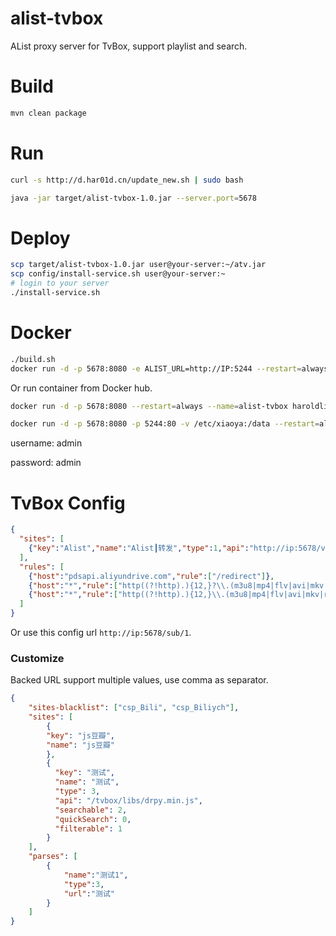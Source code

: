 # alist-tvbox
AList proxy server for TvBox, support playlist and search.

# Build
```bash
mvn clean package
```

# Run
```bash
curl -s http://d.har01d.cn/update_new.sh | sudo bash
```
```bash
java -jar target/alist-tvbox-1.0.jar --server.port=5678
```

# Deploy
```bash
scp target/alist-tvbox-1.0.jar user@your-server:~/atv.jar
scp config/install-service.sh user@your-server:~
# login to your server
./install-service.sh
```

# Docker
```bash
./build.sh
docker run -d -p 5678:8080 -e ALIST_URL=http://IP:5244 --restart=always --name=alist-tvbox alist-tvbox
```
Or run container from Docker hub.
```bash
docker run -d -p 5678:8080 --restart=always --name=alist-tvbox haroldli/alist-tvbox
```
```bash
docker run -d -p 5678:8080 -p 5244:80 -v /etc/xiaoya:/data --restart=always --name=xiaoya-tvbox haroldli/xiaoya-tvbox:latest
```
username: admin

password: admin
# TvBox Config
```json
{
  "sites": [
    {"key":"Alist","name":"Alist┃转发","type":1,"api":"http://ip:5678/vod","searchable":1,"quickSearch":1,"filterable":1}
  ],
  "rules": [
    {"host":"pdsapi.aliyundrive.com","rule":["/redirect"]},
    {"host":"*","rule":["http((?!http).){12,}?\\.(m3u8|mp4|flv|avi|mkv|rm|wmv|mpg|ape|flac|wav|wma|m4a|ts)\\?.*"]},
    {"host":"*","rule":["http((?!http).){12,}\\.(m3u8|mp4|flv|avi|mkv|rm|wmv|mpg|ape|flac|wav|wma|m4a|ts)"]}
  ]
}
```

Or use this config url `http://ip:5678/sub/1`.

### Customize
Backed URL support multiple values, use comma as separator.
```json
{
    "sites-blacklist": ["csp_Bili", "csp_Biliych"],
    "sites": [
        {
        "key": "js豆瓣",
        "name": "js豆瓣"
        },
        {
          "key": "测试",
          "name": "测试",
          "type": 3,
          "api": "/tvbox/libs/drpy.min.js",
          "searchable": 2,
          "quickSearch": 0,
          "filterable": 1
        }
    ],
    "parses": [
        {
            "name":"测试1",
            "type":3,
            "url":"测试"
        }
    ]
}
```

